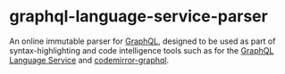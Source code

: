 # graphql-language-service-parser

An online immutable parser for [GraphQL](http://graphql.org/), designed to be used as part of syntax-highlighting and code intelligence tools such as for the [GraphQL Language Service](https://github.com/graphql/graphql-language-service) and [codemirror-graphql](https://github.com/graphql/codemirror-graphql).
